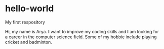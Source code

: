 # hello-world
My first respository


Hi, my name is Arya. I want to improve my coding skills and I am looking for a career in the computer science field. Some of my hobbie include playing cricket and badminton.
